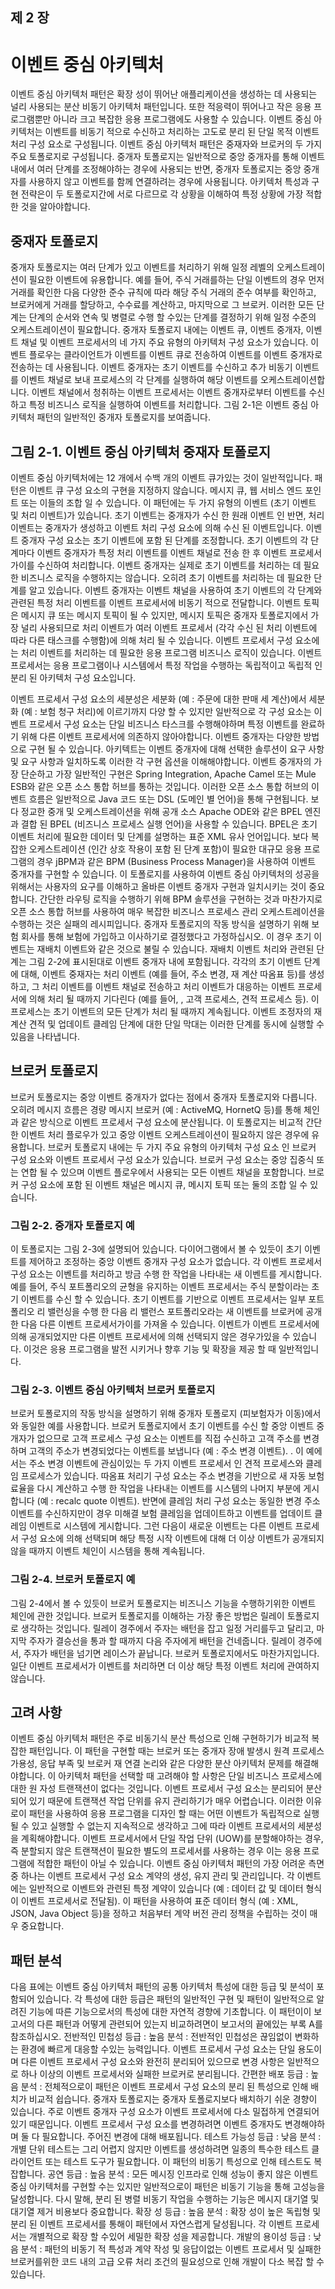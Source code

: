 ## 제 2 장
# 이벤트 중심 아키텍처
이벤트 중심 아키텍처 패턴은 확장 성이 뛰어난 애플리케이션을 생성하는 데 사용되는 널리 사용되는 분산 비동기 아키텍처 패턴입니다. 또한 적응력이 뛰어나고 작은 응용 프로그램뿐만 아니라 크고 복잡한 응용 프로그램에도 사용할 수 있습니다. 이벤트 중심 아키텍처는 이벤트를 비동기 적으로 수신하고 처리하는 고도로 분리 된 단일 목적 이벤트 처리 구성 요소로 구성됩니다.
이벤트 중심 아키텍처 패턴은 중재자와 브로커의 두 가지 주요 토폴로지로 구성됩니다. 중개자 토폴로지는 일반적으로 중앙 중개자를 통해 이벤트 내에서 여러 단계를 조정해야하는 경우에 사용되는 반면, 중개자 토폴로지는 중앙 중개자를 사용하지 않고 이벤트를 함께 연결하려는 경우에 사용됩니다. 아키텍처 특성과 구현 전략은이 두 토폴로지간에 서로 다르므로 각 상황을 이해하여 특정 상황에 가장 적합한 것을 알아야합니다.

## 중재자 토폴로지
중개자 토폴로지는 여러 단계가 있고 이벤트를 처리하기 위해 일정 레벨의 오케스트레이션이 필요한 이벤트에 유용합니다. 예를 들어, 주식 거래를하는 단일 이벤트의 경우 먼저 거래를 확인한 다음 다양한 준수 규칙에 따라 해당 주식 거래의 준수 여부를 확인하고, 브로커에게 거래를 할당하고, 수수료를 계산하고, 마지막으로 그 브로커. 이러한 모든 단계는 단계의 순서와 연속 및 병렬로 수행 할 수있는 단계를 결정하기 위해 일정 수준의 오케스트레이션이 필요합니다.
중개자 토폴로지 내에는 이벤트 큐, 이벤트 중개자, 이벤트 채널 및 이벤트 프로세서의 네 가지 주요 유형의 아키텍처 구성 요소가 있습니다. 이벤트 플로우는 클라이언트가 이벤트를 이벤트 큐로 전송하여 이벤트를 이벤트 중개자로 전송하는 데 사용됩니다. 이벤트 중개자는 초기 이벤트를 수신하고 추가 비동기 이벤트를 이벤트 채널로 보내 프로세스의 각 단계를 실행하여 해당 이벤트를 오케스트레이션합니다. 이벤트 채널에서 청취하는 이벤트 프로세서는 이벤트 중개자로부터 이벤트를 수신하고 특정 비즈니스 로직을 실행하여 이벤트를 처리합니다. 그림 2-1은 이벤트 중심 아키텍처 패턴의 일반적인 중개자 토폴로지를 보여줍니다.

## 그림 2-1. 이벤트 중심 아키텍처 중재자 토폴로지
이벤트 중심 아키텍처에는 12 개에서 수백 개의 이벤트 큐가있는 것이 일반적입니다. 패턴은 이벤트 큐 구성 요소의 구현을 지정하지 않습니다. 메시지 큐, 웹 서비스 엔드 포인트 또는 이들의 조합 일 수 있습니다.
이 패턴에는 두 가지 유형의 이벤트 (초기 이벤트 및 처리 이벤트)가 있습니다. 초기 이벤트는 중개자가 수신 한 원래 이벤트 인 반면, 처리 이벤트는 중개자가 생성하고 이벤트 처리 구성 요소에 의해 수신 된 이벤트입니다.
이벤트 중개자 구성 요소는 초기 이벤트에 포함 된 단계를 조정합니다. 초기 이벤트의 각 단계마다 이벤트 중개자가 특정 처리 이벤트를 이벤트 채널로 전송 한 후 이벤트 프로세서가이를 수신하여 처리합니다. 이벤트 중개자는 실제로 초기 이벤트를 처리하는 데 필요한 비즈니스 로직을 수행하지는 않습니다. 오히려 초기 이벤트를 처리하는 데 필요한 단계를 알고 있습니다.
이벤트 중개자는 이벤트 채널을 사용하여 초기 이벤트의 각 단계와 관련된 특정 처리 이벤트를 이벤트 프로세서에 비동기 적으로 전달합니다. 이벤트 토픽은 메시지 큐 또는 메시지 토픽이 될 수 있지만, 메시지 토픽은 중개자 토폴로지에서 가장 널리 사용되므로 처리 이벤트가 여러 이벤트 프로세서 (각각 수신 된 처리 이벤트에 따라 다른 태스크를 수행함)에 의해 처리 될 수 있습니다.
이벤트 프로세서 구성 요소에는 처리 이벤트를 처리하는 데 필요한 응용 프로그램 비즈니스 로직이 있습니다. 이벤트 프로세서는 응용 프로그램이나 시스템에서 특정 작업을 수행하는 독립적이고 독립적 인 분리 된 아키텍처 구성 요소입니다.

이벤트 프로세서 구성 요소의 세분성은 세분화 (예 : 주문에 대한 판매 세 계산)에서 세분화 (예 : 보험 청구 처리)에 이르기까지 다양 할 수 있지만 일반적으로 각 구성 요소는 이벤트 프로세서 구성 요소는 단일 비즈니스 타스크를 수행해야하며 특정 이벤트를 완료하기 위해 다른 이벤트 프로세서에 의존하지 않아야합니다.
이벤트 중개자는 다양한 방법으로 구현 될 수 있습니다. 아키텍트는 이벤트 중개자에 대해 선택한 솔루션이 요구 사항 및 요구 사항과 일치하도록 이러한 각 구현 옵션을 이해해야합니다.
이벤트 중개자의 가장 단순하고 가장 일반적인 구현은 Spring Integration, Apache Camel 또는 Mule ESB와 같은 오픈 소스 통합 허브를 통하는 것입니다. 이러한 오픈 소스 통합 허브의 이벤트 흐름은 일반적으로 Java 코드 또는 DSL (도메인 별 언어)을 통해 구현됩니다. 보다 정교한 중개 및 오케스트레이션을 위해 공개 소스 Apache ODE와 같은 BPEL 엔진과 결합 된 BPEL (비즈니스 프로세스 실행 언어)을 사용할 수 있습니다. BPEL은 초기 이벤트 처리에 필요한 데이터 및 단계를 설명하는 표준 XML 유사 언어입니다. 보다 복잡한 오케스트레이션 (인간 상호 작용이 포함 된 단계 포함)이 필요한 대규모 응용 프로그램의 경우 jBPM과 같은 BPM (Business Process Manager)을 사용하여 이벤트 중개자를 구현할 수 있습니다.
이 토폴로지를 사용하여 이벤트 중심 아키텍처의 성공을 위해서는 사용자의 요구를 이해하고 올바른 이벤트 중개자 구현과 일치시키는 것이 중요합니다. 간단한 라우팅 로직을 수행하기 위해 BPM 솔루션을 구현하는 것과 마찬가지로 오픈 소스 통합 허브를 사용하여 매우 복잡한 비즈니스 프로세스 관리 오케스트레이션을 수행하는 것은 실패의 레시피입니다.
중개자 토폴로지의 작동 방식을 설명하기 위해 보험 회사를 통해 보험에 가입하고 이사하기로 결정했다고 가정하십시오. 이 경우 초기 이벤트는 재배치 이벤트와 같은 것으로 불릴 수 있습니다. 재배치 이벤트 처리와 관련된 단계는 그림 2-2에 표시된대로 이벤트 중개자 내에 포함됩니다. 각각의 초기 이벤트 단계에 대해, 이벤트 중재자는 처리 이벤트 (예를 들어, 주소 변경, 재 계산 따옴표 등)를 생성하고, 그 처리 이벤트를 이벤트 채널로 전송하고 처리 이벤트가 대응하는 이벤트 프로세서에 의해 처리 될 때까지 기다린다 (예를 들어, , 고객 프로세스, 견적 프로세스 등). 이 프로세스는 초기 이벤트의 모든 단계가 처리 될 때까지 계속됩니다. 이벤트 조정자의 재 계산 견적 및 업데이트 클레임 단계에 대한 단일 막대는 이러한 단계를 동시에 실행할 수 있음을 나타냅니다.

## 브로커 토폴로지
브로커 토폴로지는 중앙 이벤트 중개자가 없다는 점에서 중개자 토폴로지와 다릅니다. 오히려 메시지 흐름은 경량 메시지 브로커 (예 : ActiveMQ, HornetQ 등)를 통해 체인과 같은 방식으로 이벤트 프로세서 구성 요소에 분산됩니다. 이 토폴로지는 비교적 간단한 이벤트 처리 플로우가 있고 중앙 이벤트 오케스트레이션이 필요하지 않은 경우에 유용합니다. 브로커 토폴로지 내에는 두 가지 주요 유형의 아키텍처 구성 요소 인 브로커 구성 요소와 이벤트 프로세서 구성 요소가 있습니다. 브로커 구성 요소는 중앙 집중식 또는 연합 될 수 있으며 이벤트 플로우에서 사용되는 모든 이벤트 채널을 포함합니다.
브로커 구성 요소에 포함 된 이벤트 채널은 메시지 큐, 메시지 토픽 또는 둘의 조합 일 수 있습니다.

### 그림 2-2. 중개자 토폴로지 예
이 토폴로지는 그림 2-3에 설명되어 있습니다. 다이어그램에서 볼 수 있듯이 초기 이벤트를 제어하고 조정하는 중앙 이벤트 중개자 구성 요소가 없습니다. 각 이벤트 프로세서 구성 요소는 이벤트를 처리하고 방금 수행 한 작업을 나타내는 새 이벤트를 게시합니다. 예를 들어, 주식 포트폴리오의 균형을 유지하는 이벤트 프로세서는 주식 분할이라는 초기 이벤트를 수신 할 수 있습니다. 초기 이벤트를 기반으로 이벤트 프로세서는 일부 포트폴리오 리 밸런싱을 수행 한 다음 리 밸런스 포트폴리오라는 새 이벤트를 브로커에 공개 한 다음 다른 이벤트 프로세서가이를 가져올 수 있습니다. 이벤트가 이벤트 프로세서에 의해 공개되었지만 다른 이벤트 프로세서에 의해 선택되지 않은 경우가있을 수 있습니다. 이것은 응용 프로그램을 발전 시키거나 향후 기능 및 확장을 제공 할 때 일반적입니다.

### 그림 2-3. 이벤트 중심 아키텍처 브로커 토폴로지
브로커 토폴로지의 작동 방식을 설명하기 위해 중개자 토폴로지 (피보험자가 이동)에서와 동일한 예를 사용합니다.
브로커 토폴로지에서 초기 이벤트를 수신 할 중앙 이벤트 중개자가 없으므로 고객 프로세스 구성 요소는 이벤트를 직접 수신하고 고객 주소를 변경하며 고객의 주소가 변경되었다는 이벤트를 보냅니다 (예 : 주소 변경 이벤트). .
이 예에서는 주소 변경 이벤트에 관심이있는 두 가지 이벤트 프로세서 인 견적 프로세스와 클레임 프로세스가 있습니다.
따옴표 처리기 구성 요소는 주소 변경을 기반으로 새 자동 보험료율을 다시 계산하고 수행 한 작업을 나타내는 이벤트를 시스템의 나머지 부분에 게시합니다 (예 : recalc quote 이벤트). 반면에 클레임 처리 구성 요소는 동일한 변경 주소 이벤트를 수신하지만이 경우 미해결 보험 클레임을 업데이트하고 이벤트를 업데이트 클레임 이벤트로 시스템에 게시합니다. 그런 다음이 새로운 이벤트는 다른 이벤트 프로세서 구성 요소에 의해 선택되며 해당 특정 시작 이벤트에 대해 더 이상 이벤트가 공개되지 않을 때까지 이벤트 체인이 시스템을 통해 계속됩니다.

### 그림 2-4. 브로커 토폴로지 예
그림 2-4에서 볼 수 있듯이 브로커 토폴로지는 비즈니스 기능을 수행하기위한 이벤트 체인에 관한 것입니다. 브로커 토폴로지를 이해하는 가장 좋은 방법은 릴레이 토폴로지로 생각하는 것입니다. 릴레이 경주에서 주자는 배턴을 잡고 일정 거리를두고 달리고, 마지막 주자가 결승선을 통과 할 때까지 다음 주자에게 배턴을 건네줍니다. 릴레이 경주에서, 주자가 배턴을 넘기면 레이스가 끝납니다. 브로커 토폴로지에서도 마찬가지입니다. 일단 이벤트 프로세서가 이벤트를 처리하면 더 이상 해당 특정 이벤트 처리에 관여하지 않습니다.

## 고려 사항
이벤트 중심 아키텍처 패턴은 주로 비동기식 분산 특성으로 인해 구현하기가 비교적 복잡한 패턴입니다.
이 패턴을 구현할 때는 브로커 또는 중개자 장애 발생시 원격 프로세스 가용성, 응답 부족 및 브로커 재 연결 논리와 같은 다양한 분산 아키텍처 문제를 해결해야합니다.
이 아키텍처 패턴을 선택할 때 고려해야 할 사항은 단일 비즈니스 프로세스에 대한 원 자성 트랜잭션이 없다는 것입니다. 이벤트 프로세서 구성 요소는 분리되어 분산되어 있기 때문에 트랜잭션 작업 단위를 유지 관리하기가 매우 어렵습니다. 이러한 이유로이 패턴을 사용하여 응용 프로그램을 디자인 할 때는 어떤 이벤트가 독립적으로 실행될 수 있고 실행할 수 없는지 지속적으로 생각하고 그에 따라 이벤트 프로세서의 세분성을 계획해야합니다. 이벤트 프로세서에서 단일 작업 단위 (UOW)를 분할해야하는 경우, 즉 분할되지 않은 트랜잭션이 필요한 별도의 프로세서를 사용하는 경우 이는 응용 프로그램에 적합한 패턴이 아닐 수 있습니다.
이벤트 중심 아키텍처 패턴의 가장 어려운 측면 중 하나는 이벤트 프로세서 구성 요소 계약의 생성, 유지 관리 및 관리입니다. 각 이벤트에는 일반적으로 이벤트와 관련된 특정 계약이 있습니다 (예 : 데이터 값 및 데이터 형식이 이벤트 프로세서로 전달됨). 이 패턴을 사용하여 표준 데이터 형식 (예 : XML, JSON, Java Object 등)을 정하고 처음부터 계약 버전 관리 정책을 수립하는 것이 매우 중요합니다.


## 패턴 분석
다음 표에는 이벤트 중심 아키텍처 패턴의 공통 아키텍처 특성에 대한 등급 및 분석이 포함되어 있습니다. 각 특성에 대한 등급은 패턴의 일반적인 구현 및 패턴이 일반적으로 알려진 기능에 따른 기능으로서의 특성에 대한 자연적 경향에 기초합니다. 이 패턴이이 보고서의 다른 패턴과 어떻게 관련되어 있는지 비교하려면이 보고서의 끝에있는 부록 A를 참조하십시오.
전반적인 민첩성
등급 : 높음
분석 : 전반적인 민첩성은 끊임없이 변화하는 환경에 빠르게 대응할 수있는 능력입니다. 이벤트 프로세서 구성 요소는 단일 용도이며 다른 이벤트 프로세서 구성 요소와 완전히 분리되어 있으므로 변경 사항은 일반적으로 하나 이상의 이벤트 프로세서와 실패한 브로커로 분리됩니다.
간편한 배포
등급 : 높음
분석 : 전체적으로이 패턴은 이벤트 프로세서 구성 요소의 분리 된 특성으로 인해 배치가 비교적 쉽습니다. 중개자 토폴로지는 중개자 토폴로지보다 배치하기 쉬운 경향이 있습니다. 주로 이벤트 중개자 구성 요소가 이벤트 프로세서에 다소 밀접하게 연결되어 있기 때문입니다. 이벤트 프로세서 구성 요소를 변경하려면 이벤트 중개자도 변경해야하며 둘 다 필요합니다. 주어진 변경에 대해 배포됩니다.
테스트 가능성
등급 : 낮음
분석 : 개별 단위 테스트는 그리 어렵지 않지만 이벤트를 생성하려면 일종의 특수한 테스트 클라이언트 또는 테스트 도구가 필요합니다. 이 패턴의 비동기 특성으로 인해 테스트도 복잡합니다.
공연
등급 : 높음
분석 : 모든 메시징 인프라로 인해 성능이 좋지 않은 이벤트 중심 아키텍처를 구현할 수는 있지만 일반적으로이 패턴은 비동기 기능을 통해 고성능을 달성합니다. 다시 말해, 분리 된 병렬 비동기 작업을 수행하는 기능은 메시지 대기열 및 대기열 제거 비용보다 중요합니다.
확장 성
등급 : 높음
분석 : 확장 성이 높은 독립형 및 분리 된 이벤트 프로세서를 통해이 패턴에서 자연스럽게 달성됩니다. 각 이벤트 프로세서는 개별적으로 확장 할 수있어 세밀한 확장 성을 제공합니다.
개발의 용이성
등급 : 낮음
분석 : 패턴의 비동기 적 특성과 계약 작성 및 응답이없는 이벤트 프로세서 및 실패한 브로커를위한 코드 내의 고급 오류 처리 조건의 필요성으로 인해 개발이 다소 복잡 할 수 있습니다.
